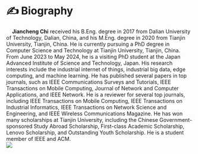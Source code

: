 # ✍  Biography
&nbsp;&nbsp;&nbsp;&nbsp;**Jiancheng Chi** received his B.Eng. degree in 2017 from Dalian University of Technology, Dalian, China, and his M.Eng. degree in 2020 from Tianjin University, Tianjin, China. He is currently pursuing a PhD degree in Computer Science and Technology at Tianjin University, Tianjin, China. From June 2023 to May 2024, he is a visiting PhD student at the Japan Advanced Institute of Science and Technology, Japan. His research interests include the industrial internet of things, industrial big data, edge computing, and machine learning. He has published several papers in top journals, such as IEEE Communications Surveys and Tutorials, IEEE Transactions on Mobile Computing, Journal of Network and Computer Applications, and IEEE Network. He is a reviewer for several top journals, including IEEE Transactions on Mobile Computing, IEEE Transactions on Industrial Informatics, IEEE Transactions on Network Science and Engineering, and IEEE Wireless Communications Magazine. He has won many scholarships at Tianjin University, including the Chinese Government-sponsored Study Abroad Scholarship, First-class Academic Scholarship, Lenovo Scholarship, and Outstanding Youth Scholarship. He is a student member of IEEE and ACM.  
<a href='https://scholar.google.com/citations?user=IZtkGZ0AAAAJ'>
    <img src="https://img.shields.io/endpoint?url=https%3A%2F%2Fscholar.google.com%2Fcitations%3Fuser%3DIZtkGZ0AAAAJ&logo=Google%20Scholar&labelColor=f6f6f6&color=9cf&style=flat&label=引用">
</a>



